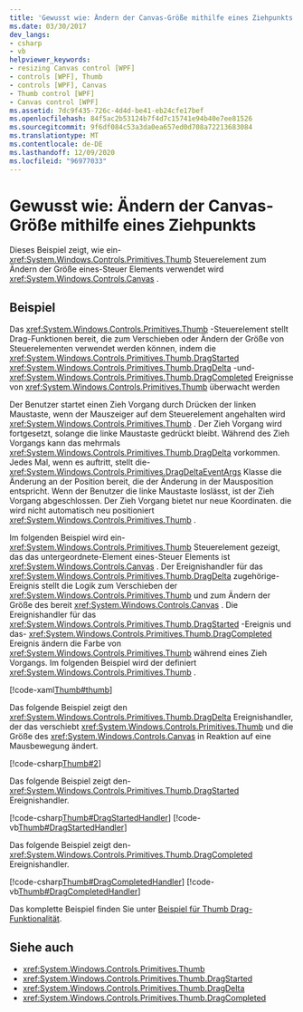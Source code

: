 ```yaml
---
title: 'Gewusst wie: Ändern der Canvas-Größe mithilfe eines Ziehpunkts'
ms.date: 03/30/2017
dev_langs:
- csharp
- vb
helpviewer_keywords:
- resizing Canvas control [WPF]
- controls [WPF], Thumb
- controls [WPF], Canvas
- Thumb control [WPF]
- Canvas control [WPF]
ms.assetid: 7dc9f435-726c-4d4d-be41-eb24cfe17bef
ms.openlocfilehash: 84f5ac2b53124b7f4d7c15741e94b40e7ee81526
ms.sourcegitcommit: 9f6df084c53a3da0ea657ed0d708a72213683084
ms.translationtype: MT
ms.contentlocale: de-DE
ms.lasthandoff: 12/09/2020
ms.locfileid: "96977033"
---
```

# <a name="how-to-resize-a-canvas-by-using-a-thumb"></a>Gewusst wie: Ändern der Canvas-Größe mithilfe eines Ziehpunkts
Dieses Beispiel zeigt, wie ein- <xref:System.Windows.Controls.Primitives.Thumb> Steuerelement zum Ändern der Größe eines-Steuer Elements verwendet wird <xref:System.Windows.Controls.Canvas> .  
  
## <a name="example"></a>Beispiel  
 Das <xref:System.Windows.Controls.Primitives.Thumb> -Steuerelement stellt Drag-Funktionen bereit, die zum Verschieben oder Ändern der Größe von Steuerelementen verwendet werden können, indem die <xref:System.Windows.Controls.Primitives.Thumb.DragStarted> <xref:System.Windows.Controls.Primitives.Thumb.DragDelta> -und- <xref:System.Windows.Controls.Primitives.Thumb.DragCompleted> Ereignisse von <xref:System.Windows.Controls.Primitives.Thumb> überwacht werden  
  
 Der Benutzer startet einen Zieh Vorgang durch Drücken der linken Maustaste, wenn der Mauszeiger auf dem Steuerelement angehalten wird <xref:System.Windows.Controls.Primitives.Thumb> . Der Zieh Vorgang wird fortgesetzt, solange die linke Maustaste gedrückt bleibt. Während des Zieh Vorgangs kann das mehrmals <xref:System.Windows.Controls.Primitives.Thumb.DragDelta> vorkommen. Jedes Mal, wenn es auftritt, stellt die- <xref:System.Windows.Controls.Primitives.DragDeltaEventArgs> Klasse die Änderung an der Position bereit, die der Änderung in der Mausposition entspricht. Wenn der Benutzer die linke Maustaste loslässt, ist der Zieh Vorgang abgeschlossen. Der Zieh Vorgang bietet nur neue Koordinaten. die wird nicht automatisch neu positioniert <xref:System.Windows.Controls.Primitives.Thumb> .  
  
 Im folgenden Beispiel wird ein- <xref:System.Windows.Controls.Primitives.Thumb> Steuerelement gezeigt, das das untergeordnete-Element eines-Steuer Elements ist <xref:System.Windows.Controls.Canvas> . Der Ereignishandler für das <xref:System.Windows.Controls.Primitives.Thumb.DragDelta> zugehörige-Ereignis stellt die Logik zum Verschieben der <xref:System.Windows.Controls.Primitives.Thumb> und zum Ändern der Größe des bereit <xref:System.Windows.Controls.Canvas> . Die Ereignishandler für das <xref:System.Windows.Controls.Primitives.Thumb.DragStarted> -Ereignis und das- <xref:System.Windows.Controls.Primitives.Thumb.DragCompleted> Ereignis ändern die Farbe von <xref:System.Windows.Controls.Primitives.Thumb> während eines Zieh Vorgangs. Im folgenden Beispiel wird der definiert <xref:System.Windows.Controls.Primitives.Thumb> .  
  
 [!code-xaml[Thumb#thumb](~/samples/snippets/csharp/VS_Snippets_Wpf/Thumb/CSharp/Pane1.xaml#thumb)]  
  
 Das folgende Beispiel zeigt den <xref:System.Windows.Controls.Primitives.Thumb.DragDelta> Ereignishandler, der das verschiebt <xref:System.Windows.Controls.Primitives.Thumb> und die Größe des <xref:System.Windows.Controls.Canvas> in Reaktion auf eine Mausbewegung ändert.  
  
 [!code-csharp[Thumb#2](~/samples/snippets/csharp/VS_Snippets_Wpf/Thumb/CSharp/Pane1.xaml.cs#2)]  
  
 Das folgende Beispiel zeigt den- <xref:System.Windows.Controls.Primitives.Thumb.DragStarted> Ereignishandler.  
  
 [!code-csharp[Thumb#DragStartedHandler](~/samples/snippets/csharp/VS_Snippets_Wpf/Thumb/CSharp/Pane1.xaml.cs#dragstartedhandler)]
 [!code-vb[Thumb#DragStartedHandler](~/samples/snippets/visualbasic/VS_Snippets_Wpf/Thumb/VisualBasic/Pane1.xaml.vb#dragstartedhandler)]  
  
 Das folgende Beispiel zeigt den- <xref:System.Windows.Controls.Primitives.Thumb.DragCompleted> Ereignishandler.  
  
 [!code-csharp[Thumb#DragCompletedHandler](~/samples/snippets/csharp/VS_Snippets_Wpf/Thumb/CSharp/Pane1.xaml.cs#dragcompletedhandler)]
 [!code-vb[Thumb#DragCompletedHandler](~/samples/snippets/visualbasic/VS_Snippets_Wpf/Thumb/VisualBasic/Pane1.xaml.vb#dragcompletedhandler)]  
  
 Das komplette Beispiel finden Sie unter [Beispiel für Thumb Drag-Funktionalität](https://github.com/Microsoft/WPF-Samples/tree/master/Drag%20and%20Drop/DragDropThumbOps).  
  
## <a name="see-also"></a>Siehe auch

- <xref:System.Windows.Controls.Primitives.Thumb>
- <xref:System.Windows.Controls.Primitives.Thumb.DragStarted>
- <xref:System.Windows.Controls.Primitives.Thumb.DragDelta>
- <xref:System.Windows.Controls.Primitives.Thumb.DragCompleted>
